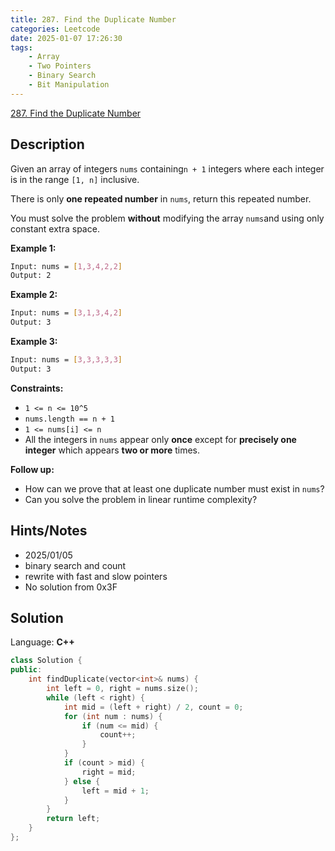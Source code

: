 ```yaml
---
title: 287. Find the Duplicate Number
categories: Leetcode
date: 2025-01-07 17:26:30
tags:
    - Array
    - Two Pointers
    - Binary Search
    - Bit Manipulation
---
```


[287. Find the Duplicate Number](https://leetcode.com/problems/find-the-duplicate-number/description/?envType=problem-list-v2&envId=plakya4j)

## Description

Given an array of integers `nums` containing`n + 1` integers where each integer is in the range `[1, n]` inclusive.

There is only **one repeated number**  in `nums`, return this repeated number.

You must solve the problem **without**  modifying the array `nums`and using only constant extra space.

**Example 1:**

```bash
Input: nums = [1,3,4,2,2]
Output: 2
```

**Example 2:**

```bash
Input: nums = [3,1,3,4,2]
Output: 3
```

**Example 3:**

```bash
Input: nums = [3,3,3,3,3]
Output: 3
```

**Constraints:**

- `1 <= n <= 10^5`
- `nums.length == n + 1`
- `1 <= nums[i] <= n`
- All the integers in `nums` appear only **once**  except for **precisely one integer**  which appears **two or more**  times.

<b>Follow up:</b>

- How can we prove that at least one duplicate number must exist in `nums`?
- Can you solve the problem in linear runtime complexity?

## Hints/Notes

- 2025/01/05
- binary search and count
- rewrite with fast and slow pointers
- No solution from 0x3F

## Solution

Language: **C++**

```C++
class Solution {
public:
    int findDuplicate(vector<int>& nums) {
        int left = 0, right = nums.size();
        while (left < right) {
            int mid = (left + right) / 2, count = 0;
            for (int num : nums) {
                if (num <= mid) {
                    count++;
                }
            }
            if (count > mid) {
                right = mid;
            } else {
                left = mid + 1;
            }
        }
        return left;
    }
};
```
